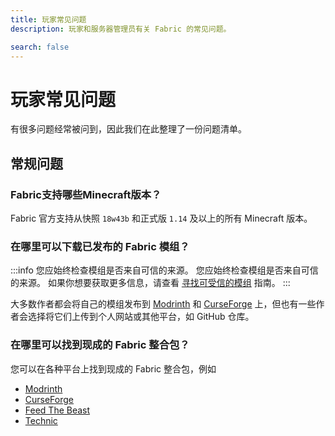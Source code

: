 ```yaml
---
title: 玩家常见问题
description: 玩家和服务器管理员有关 Fabric 的常见问题。

search: false
---
```


# 玩家常见问题

有很多问题经常被问到，因此我们在此整理了一份问题清单。

## 常规问题

### Fabric支持哪些Minecraft版本？

Fabric 官方支持从快照 `18w43b` 和正式版 `1.14` 及以上的所有 Minecraft 版本。

### 在哪里可以下载已发布的 Fabric 模组？

:::info
您应始终检查模组是否来自可信的来源。 您应始终检查模组是否来自可信的来源。 如果你想要获取更多信息，请查看 [寻找可受信的模组](./finding-mods) 指南。
:::

大多数作者都会将自己的模组发布到 [Modrinth](https://modrinth.com/mods?g=categories:%27fabric%27) 和 [CurseForge](https://www.curseforge.com/minecraft/search?class=mc-mods&gameVersionTypeId=4) 上，但也有一些作者会选择将它们上传到个人网站或其他平台，如 GitHub 仓库。

### 在哪里可以找到现成的 Fabric 整合包？

您可以在各种平台上找到现成的 Fabric 整合包，例如

- [Modrinth](https://modrinth.com/modpacks?g=categories:%27fabric%27)
- [CurseForge](https://www.curseforge.com/minecraft/search?class=modpacks&gameVersionTypeId=4)
- [Feed The Beast](https://www.feed-the-beast.com/ftb-app)
- [Technic](https://www.technicpack.net/modpacks)
